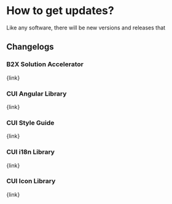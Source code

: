 # How to get updates?

Like any software, there will be new versions and releases that 

## Changelogs

### B2X Solution Accelerator

{link}

### CUI Angular Library

{link}

### CUI Style Guide

{link}

### CUI i18n Library

{link}

### CUI Icon Library

{link}

